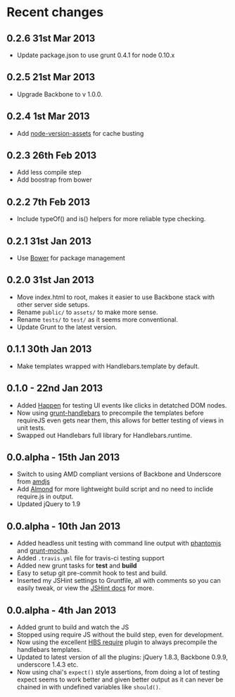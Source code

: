 # Recent changes

## 0.2.6 31st Mar 2013

* Update package.json to use grunt 0.4.1 for node 0.10.x

## 0.2.5 21st Mar 2013

* Upgrade Backbone to v 1.0.0.

## 0.2.4 1st Mar 2013

* Add [node-version-assets](https://github.com/techjacker/node-version-assets) for cache busting

## 0.2.3 26th Feb 2013

* Add less compile step
* Add boostrap from bower

## 0.2.2 7th Feb 2013

* Include typeOf() and is() helpers for more reliable type checking.

## 0.2.1 31st Jan 2013

* Use [Bower](http://twitter.github.com/bower/) for package management

## 0.2.0 31st Jan 2013

* Move index.html to root, makes it easier to use Backbone stack with other server side setups.
* Rename `public/` to `assets/` to make more sense.
* Rename `tests/` to `test/` as it seems more conventional.
* Update Grunt to the latest version.

## 0.1.1 30th Jan 2013

* Make templates wrapped with Handlebars.template by default.

## 0.1.0 - 22nd Jan 2013

* Added [Happen](https://github.com/tmcw/happen) for testing UI events like clicks in detatched DOM nodes.
* Now using [grunt-handlebars](https://github.com/gruntjs/grunt-contrib-handlebars/) to precompile the templates before requireJS even gets near them, this allows for better testing of views in unit tests.
* Swapped out Handlebars full library for Handlebars.runtime.

## 0.0.alpha - 15th Jan 2013

* Switch to using AMD compliant versions of Backbone and Underscore from [amdjs](https://github.com/amdjs)
* Add [Almond](https://github.com/jrburke/almond) for more lightweight build script and no need to inclide require.js in output.
* Updated jQuery to 1.9

## 0.0.alpha - 10th Jan 2013

* Added headless unit testing with command line output with [phantomjs](http://phantomjs.org/) and [grunt-mocha](https://github.com/kmiyashiro/grunt-mocha).
* Added `.travis.yml` file for travis-ci testing support
* Added new grunt tasks for **test** and **build**
* Easy to setup git pre-commit hook to test and build.
* Inserted my JSHint settings to Gruntfile, all with comments so you can easily tweak, or view the [JSHint docs](http://www.jshint.com/docs/) for more.

## 0.0.alpha - 4th Jan 2013

* Added grunt to build and watch the JS
* Stopped using require JS without the build step, even for development.
* Now using the excellent [HBS require](https://github.com/SlexAxton/require-handlebars-plugin) plugin to always precompile the handlebars templates.
* Updated to latest version of all the plugins: jQuery 1.8.3, Backbone 0.9.9, underscore 1.4.3 etc.
* Now using chai's `expect()` style assertions, from doing a lot of testing expect seems to work better and given better output as it can never be chained in with undefined variables like `should()`.